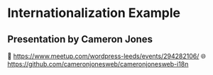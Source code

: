 # Internationalization Example

## Presentation by Cameron Jones

📅 https://www.meetup.com/wordpress-leeds/events/294282106/
🌐 https://github.com/cameronjonesweb/cameronjonesweb-i18n
